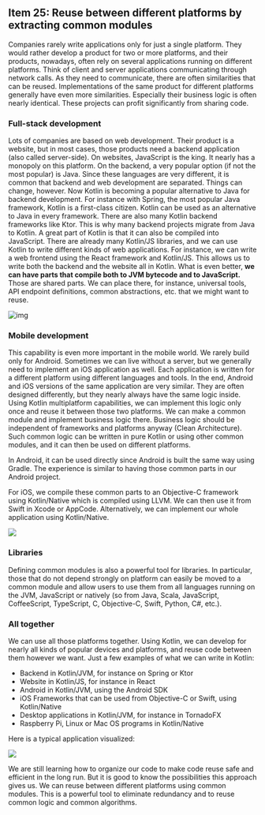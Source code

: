 ## Item 25: Reuse between different platforms by extracting common modules

Companies rarely write applications only for just a single platform. They would rather develop a product for two or more platforms, and their products, nowadays, often rely on several applications running on different platforms. Think of client and server applications communicating through network calls. As they need to communicate, there are often similarities that can be reused. Implementations of the same product for different platforms generally have even more similarities. Especially their business logic is often nearly identical. These projects can profit significantly from sharing code.

### Full-stack development

Lots of companies are based on web development. Their product is a website, but in most cases, those products need a backend application (also called server-side). On websites, JavaScript is the king. It nearly has a monopoly on this platform. On the backend, a very popular option (if not the most popular) is Java. Since these languages are very different, it is common that backend and web development are separated. Things can change, however. Now Kotlin is becoming a popular alternative to Java for backend development. For instance with Spring, the most popular Java framework, Kotlin is a first-class citizen. Kotlin can be used as an alternative to Java in every framework. There are also many Kotlin backend frameworks like Ktor. This is why many backend projects migrate from Java to Kotlin. A great part of Kotlin is that it can also be compiled into JavaScript. There are already many Kotlin/JS libraries, and we can use Kotlin to write different kinds of web applications. For instance, we can write a web frontend using the React framework and Kotlin/JS. This allows us to write both the backend and the website all in Kotlin. What is even better, **we can have parts that compile both to JVM bytecode and to JavaScript.** Those are shared parts. We can place there, for instance, universal tools, API endpoint definitions, common abstractions, etc. that we might want to reuse. 

![img](../../assets/chapter3/chapter3-7.png)

### Mobile development

This capability is even more important in the mobile world. We rarely build only for Android. Sometimes we can live without a server, but we generally need to implement an iOS application as well. Each application is written for a different platform using different languages and tools. In the end, Android and iOS versions of the same application are very similar. They are often designed differently, but they nearly always have the same logic inside. Using Kotlin multiplatform capabilities, we can implement this logic only once and reuse it between those two platforms. We can make a common module and implement business logic there. Business logic should be independent of frameworks and platforms anyway (Clean Architecture). Such common logic can be written in pure Kotlin or using other common modules, and it can then be used on different platforms.

In Android, it can be used directly since Android is built the same way using Gradle. The experience is similar to having those common parts in our Android project.

For iOS, we compile these common parts to an Objective-C framework using Kotlin/Native which is compiled using LLVM. We can then use it from Swift in Xcode or AppCode. Alternatively, we can implement our whole application using Kotlin/Native. 

![](../../assets/chapter3/chapter3-8.png)

### Libraries

Defining common modules is also a powerful tool for libraries. In particular, those that do not depend strongly on platform can easily be moved to a common module and allow users to use them from all languages running on the JVM, JavaScript or natively (so from Java, Scala, JavaScript, CoffeeScript, TypeScript, C, Objective-C, Swift, Python, C#, etc.). 

### All together

We can use all those platforms together. Using Kotlin, we can develop for nearly all kinds of popular devices and platforms, and reuse code between them however we want. Just a few examples of what we can write in Kotlin:

- Backend in Kotlin/JVM, for instance on Spring or Ktor
- Website in Kotlin/JS, for instance in React
- Android in Kotlin/JVM, using the Android SDK
- iOS Frameworks that can be used from Objective-C or Swift, using Kotlin/Native
- Desktop applications in Kotlin/JVM, for instance in TornadoFX
- Raspberry Pi, Linux or Mac OS programs in Kotlin/Native 

Here is a typical application visualized:

![](../../assets/chapter3/chapter3-9.png)

We are still learning how to organize our code to make code reuse safe and efficient in the long run. But it is good to know the possibilities this approach gives us. We can reuse between different platforms using common modules. This is a powerful tool to eliminate redundancy and to reuse common logic and common algorithms.